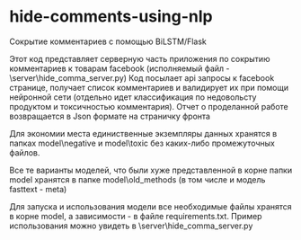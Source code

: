 # hide-comments-using-nlp
Сокрытие комментариев с помощью BiLSTM/Flask

Этот код представляет серверную часть приложения по сокрытию комментариев к товарам facebook (исполняемый файл - \server\hide_comma_server.py)
Код посылает api запросы к facebook странице, получает список комментариев и валидирует их при помощи нейронной сети (отдельно идет классификация по недовольсту продуктом и токсичностью комментария). Отчет о проделанной работе возвращается в Json формате на страничку фронта

Для экономии места единиственные экземпляры данных хранятся в папках model\negative и model\toxic без каких-либо промежуточных файлов.

Все те варианты моделей, что были хуже представленной в корне папки model хранятся в папке model\old_methods (в том числе и модель fasttext - meta)

Для запуска и использования модели все необходимые файлы хранятся в корне model, а зависимости - в файле requirements.txt.
Пример использования можно увидеть в \server\hide_comma_server.py
